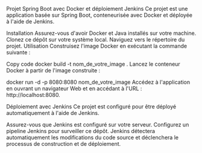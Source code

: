 Projet Spring Boot avec Docker et déploiement Jenkins
Ce projet est une application basée sur Spring Boot, conteneurisée avec Docker et déployée à l'aide de Jenkins.

Installation
Assurez-vous d'avoir Docker et Java installés sur votre machine.
Clonez ce dépôt sur votre système local.
Naviguez vers le répertoire du projet.
Utilisation
Construisez l'image Docker en exécutant la commande suivante :

Copy code
docker build -t nom_de_votre_image .
Lancez le conteneur Docker à partir de l'image construite :

docker run -d -p 8080:8080 nom_de_votre_image
Accédez à l'application en ouvrant un navigateur Web et en accédant à l'URL : http://localhost:8080.

Déploiement avec Jenkins
Ce projet est configuré pour être déployé automatiquement à l'aide de Jenkins.

Assurez-vous que Jenkins est configuré sur votre serveur.
Configurez un pipeline Jenkins pour surveiller ce dépôt.
Jenkins détectera automatiquement les modifications du code source et déclenchera le processus de construction et de déploiement.






